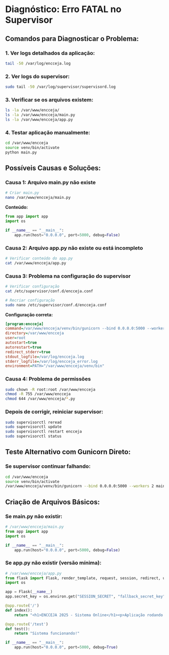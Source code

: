 # Diagnóstico: Erro FATAL no Supervisor

## Comandos para Diagnosticar o Problema:

### 1. Ver logs detalhados da aplicação:
```bash
tail -50 /var/log/encceja.log
```

### 2. Ver logs do supervisor:
```bash
sudo tail -50 /var/log/supervisor/supervisord.log
```

### 3. Verificar se os arquivos existem:
```bash
ls -la /var/www/encceja/
ls -la /var/www/encceja/main.py
ls -la /var/www/encceja/app.py
```

### 4. Testar aplicação manualmente:
```bash
cd /var/www/encceja
source venv/bin/activate
python main.py
```

## Possíveis Causas e Soluções:

### Causa 1: Arquivo main.py não existe
```bash
# Criar main.py
nano /var/www/encceja/main.py
```

**Conteúdo:**
```python
from app import app
import os

if __name__ == "__main__":
    app.run(host="0.0.0.0", port=5000, debug=False)
```

### Causa 2: Arquivo app.py não existe ou está incompleto
```bash
# Verificar conteúdo do app.py
cat /var/www/encceja/app.py
```

### Causa 3: Problema na configuração do supervisor
```bash
# Verificar configuração
cat /etc/supervisor/conf.d/encceja.conf

# Recriar configuração
sudo nano /etc/supervisor/conf.d/encceja.conf
```

**Configuração correta:**
```ini
[program:encceja]
command=/var/www/encceja/venv/bin/gunicorn --bind 0.0.0.0:5000 --workers 2 main:app
directory=/var/www/encceja
user=root
autostart=true
autorestart=true
redirect_stderr=true
stdout_logfile=/var/log/encceja.log
stderr_logfile=/var/log/encceja_error.log
environment=PATH="/var/www/encceja/venv/bin"
```

### Causa 4: Problema de permissões
```bash
sudo chown -R root:root /var/www/encceja
chmod -R 755 /var/www/encceja
chmod 644 /var/www/encceja/*.py
```

### Depois de corrigir, reiniciar supervisor:
```bash
sudo supervisorctl reread
sudo supervisorctl update
sudo supervisorctl restart encceja
sudo supervisorctl status
```

## Teste Alternativo com Gunicorn Direto:

### Se supervisor continuar falhando:
```bash
cd /var/www/encceja
source venv/bin/activate
/var/www/encceja/venv/bin/gunicorn --bind 0.0.0.0:5000 --workers 2 main:app
```

## Criação de Arquivos Básicos:

### Se main.py não existir:
```python
# /var/www/encceja/main.py
from app import app
import os

if __name__ == "__main__":
    app.run(host="0.0.0.0", port=5000, debug=False)
```

### Se app.py não existir (versão mínima):
```python
# /var/www/encceja/app.py
from flask import Flask, render_template, request, session, redirect, url_for
import os

app = Flask(__name__)
app.secret_key = os.environ.get("SESSION_SECRET", "fallback_secret_key")

@app.route('/')
def index():
    return "<h1>ENCCEJA 2025 - Sistema Online</h1><p>Aplicação rodando com sucesso no VPS!</p>"

@app.route('/test')
def test():
    return "Sistema funcionando!"

if __name__ == "__main__":
    app.run(host="0.0.0.0", port=5000, debug=True)
```